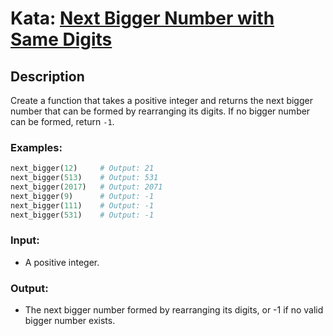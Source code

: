 # Kata: [Next Bigger Number with Same Digits](https://www.codewars.com/kata/55983863da40caa2c900004e)

## Description
Create a function that takes a positive integer and returns the next bigger number that can be formed by rearranging its digits. If no bigger number can be formed, return `-1`.

### Examples:
```python
next_bigger(12)     # Output: 21
next_bigger(513)    # Output: 531
next_bigger(2017)   # Output: 2071
next_bigger(9)      # Output: -1
next_bigger(111)    # Output: -1
next_bigger(531)    # Output: -1
```

### Input:
- A positive integer.

### Output:
- The next bigger number formed by rearranging its digits, or -1 if no valid bigger number exists.
